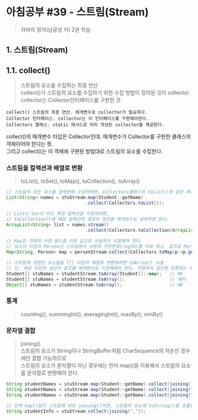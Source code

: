 # 아침공부 #39 - 스트림(Stream)
>자바의 정석(남궁성 저) 2권 학습  


## 1. 스트림(Stream)

## 1.1. collect()
>스트림의 요소를 수집하는 최종 연산  
>collect()가 스트림의 요소를 수집하기 위한 수집 방법이 정의된 것이 collector.  
>collector는 Collector인터페이스를 구현한 것.

~~~
collect() 스트림의 최종 연산. 매개변수로 collector가 필요하다.
Collector 인터페이스. collector는 이 인터페이스를 구현해야한다.
Collectors 클래스. static 메서드로 미리 작성된 collector를 제공한다.
~~~

collect()의 매개변수 타입은 Collector인데. 매개변수가 Collector를 구현한 클래스의 객체이어야 한다는 뜻.  
그리고 collect()는 이 객체에 구현된 방법대로 스트림의 요소를 수집한다.

### 스트림을 컬렉션과 배열로 변환
>toList(), toSet(), toMap(), toCollection(), toArray()  

~~~java
// 스트림의 모든 요소를 컬렉션에 수집하려면, Collectors클래스의 toList()와 같은 메서드를 사용하면 된다.  
List<String> names = stuStream.map(Student::getName)
                              .collect(Collectors.toList());

// List나 Set이 아닌 특정 컬렉션을 지정하려면,
// toCollection()에 해당 컬렉션의 생성자 참조를 매개변수로 넣어주면 된다.
ArrayList<String> list = names.stream()
                              .collect(Collectors.toCollection(ArrayList::new));
                              
// Map은 객체의 어떤 필드를 키와 값으로 사용하지 지정해야 한다.
// 요소의 타입이 Person인 스트림에서 사람의 주민번호(regId)를 키로 하고, 값으로 Person 객체를 그대로 저장
Map<String, Person> map = personStream.collect(Collectors.toMap(p->p.getRegId(), p->p)

// 스트림에 저장된 요소들을 T[] 타입의 배열로 변환하려면 toArray() 사용
// 단, 해당 타입의 생성자 참조를 매개변수로 지정해줘야 한다. 지정하지 않으면 반환되는 배열의 타입은 Object[]
Student[] stuNames = studentStream.toArray(Student[]::new);   // OK
Student[] stuNames = studentStream.toArray();                 // 에러
Object[] stuNames = studentStream.toArray();                  // OK
~~~

### 통계
>counting(), summingInt(), averagingInt(), maxBy(), minBy()

### 문자열 결합
>joining()  
>스트림의 요소가 String이나 StringBuffer처럼 CharSequence의 자손인 경우에만 결합 가능하므로  
>스트림의 요소가 문자열이 아닌 경우에는 먼저 map()을 이용해서 스트림의 요소를 문자열로 변환해야 한다.  

~~~java
String studentNames = stuStream.map(Student::getName).collect(joining());
String studentNames = stuStream.map(Student::getName).collect(joining(","));
String studentNames = stuStream.map(Student::getName).collect(joining(",", "[", "]"));

// 만약 map()없이 스트림에 바로 joining()하면, 스트림의 요소에 toString()을 호출한 결과를 결합한다.
String studentInfo = stuStream.collect(joining(","));
~~~
